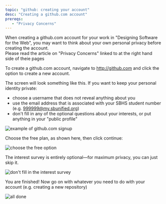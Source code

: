 ```yaml
---
topic: "github: creating your account"
desc: "Creating a github.com account"
prereqs:
   - "Privacy Concerns"
---
```


When creating a github.com account for your work in "Designing Software for the Web", you may want to think about
your own personal privacy before creating the account.   
Please read the article on "Privacy Concerns" linked to at the right hand side of theie pages

To create a github.com account, navigate to http://github.com and click the option to create a new account.

The screen will look something like this.  If you want to keep your personal identity private:

* choose a username that does not reveal anything about you
* use the email address that is associated with your SBHS student number (e.g. 999999@my.sbunified.org)
* don't fill in any of the optional questions about your interests, or put anything in your "public profile"

![example of github.com signup](fill-in-join-github.png)

Choose the free plan, as shown here, then click continue:

![choose the free option](choose-free-then-continue.png)

The interest survey is entirely optional&mdash;for maximum privacy, you can just skip it.

![don't fill in the interest survey](skip-interest-survey.png)

You are finished!  Now go on with whatever you need to do with your account (e.g. creating a new repository)

![all done](create-accout-done.png)


